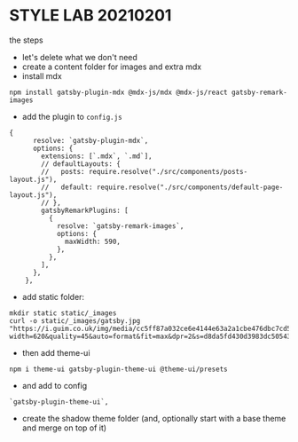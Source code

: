 # STYLE LAB 20210201

the steps

* let's delete what we don't need
* create a content folder for images and extra mdx
* install mdx
```
npm install gatsby-plugin-mdx @mdx-js/mdx @mdx-js/react gatsby-remark-images
```
* add the plugin to `config.js`
```
{
      resolve: `gatsby-plugin-mdx`,
      options: {
        extensions: [`.mdx`, `.md`],
        // defaultLayouts: {
        //   posts: require.resolve("./src/components/posts-layout.js"),
        //   default: require.resolve("./src/components/default-page-layout.js"),
        // },
        gatsbyRemarkPlugins: [
          {
            resolve: `gatsby-remark-images`,
            options: {
              maxWidth: 590,
            },
          },
        ],
      },
    },
```
* add static folder: 
```
mkdir static static/_images
curl -o static/_images/gatsby.jpg "https://i.guim.co.uk/img/media/cc5ff87a032ce6e4144e63a2a1cbe476dbc7cd5a/273_0_3253_1952/master/3253.jpg?width=620&quality=45&auto=format&fit=max&dpr=2&s=d8da5fd430d3983dc50543a44b3979d4"
```
* then add theme-ui
```
npm i theme-ui gatsby-plugin-theme-ui @theme-ui/presets
```
* and add to config
```
`gatsby-plugin-theme-ui`,
```
* create the shadow theme folder (and, optionally start with a base theme and merge on top of it)
